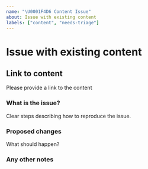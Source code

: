 ```yaml
---
name: "\U0001F4D6 Content Issue"
about: Issue with existing content
labels: ["content", "needs-triage"]
---
```


# Issue with existing content

## Link to content

Please provide a link to the content

### What is the issue?

Clear steps describing how to reproduce the issue.

### Proposed changes

What should happen?

### Any other notes

